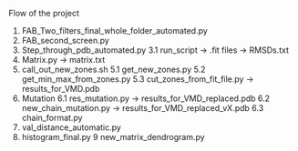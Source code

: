 Flow of the project
  1. FAB_Two_filters_final_whole_folder_automated.py
  2. FAB_second_screen.py
  3. Step_through_pdb_automated.py
    3.1 run_script 
              -> .fit files
              -> RMSDs.txt
  4. Matrix.py
            -> matrix.txt
  5. call_out_new_zones.sh
    5.1 get_new_zones.py
    5.2 get_min_max_from_zones.py
    5.3 cut_zones_from_fit_file.py
            -> results_for_VMD.pdb
  6. Mutation
    6.1 res_mutation.py
            -> results_for_VMD_replaced.pdb
    6.2 new_chain_mutation.py
            -> results_for_VMD_replaced_vX.pdb
    6.3 chain_format.py
  7. val_distance_automatic.py
  8. histogram_final.py
  9 new_matrix_dendrogram.py